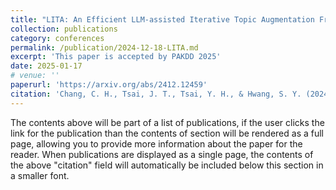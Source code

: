 ```yaml
---
title: "LITA: An Efficient LLM-assisted Iterative Topic Augmentation Framework"
collection: publications
category: conferences
permalink: /publication/2024-12-18-LITA.md
excerpt: 'This paper is accepted by PAKDD 2025'
date: 2025-01-17
# venue: ''
paperurl: 'https://arxiv.org/abs/2412.12459'
citation: 'Chang, C. H., Tsai, J. T., Tsai, Y. H., & Hwang, S. Y. (2024). LITA: An Efficient LLM-assisted Iterative Topic Augmentation Framework. arXiv preprint arXiv:2412.12459.'
---
```


The contents above will be part of a list of publications, if the user clicks the link for the publication than the contents of section will be rendered as a full page, allowing you to provide more information about the paper for the reader. When publications are displayed as a single page, the contents of the above "citation" field will automatically be included below this section in a smaller font.
